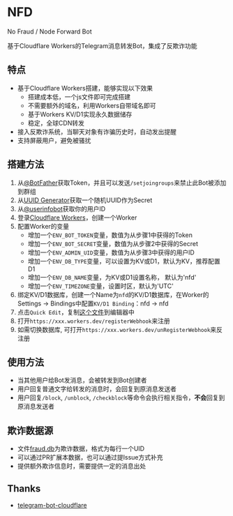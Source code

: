 # NFD
No Fraud / Node Forward Bot

基于Cloudflare Workers的Telegram消息转发Bot，集成了反欺诈功能

## 特点
- 基于Cloudflare Workers搭建，能够实现以下效果
    - 搭建成本低，一个js文件即可完成搭建
    - 不需要额外的域名，利用Workers自带域名即可
    - 基于Workers KV/D1实现永久数据储存
    - 稳定，全球CDN转发
- 接入反欺诈系统，当聊天对象有诈骗历史时，自动发出提醒
- 支持屏蔽用户，避免被骚扰

## 搭建方法
1. 从[@BotFather](https://t.me/BotFather)获取Token，并且可以发送`/setjoingroups`来禁止此Bot被添加到群组
2. 从[UUID Generator](https://www.uuidgenerator.net)获取一个随机UUID作为Secret
3. 从[@userinfobot](https://t.me/userinfobot)获取你的用户ID
4. 登录[Cloudflare Workers](https://workers.cloudflare.com)，创建一个Worker
5. 配置Worker的变量
    - 增加一个`ENV_BOT_TOKEN`变量，数值为从步骤1中获得的Token
    - 增加一个`ENV_BOT_SECRET`变量，数值为从步骤2中获得的Secret
    - 增加一个`ENV_ADMIN_UID`变量，数值为从步骤3中获得的用户ID
    - 增加一个`ENV_DB_TYPE`变量，可以设置为KV或D1，默认为KV，推荐配置D1
    - 增加一个`ENV_DB_NAME`变量，为KV或D1设置名称， 默认为'nfd'
    - 增加一个`ENV_TIMEZONE`变量，设置时区，默认为'UTC'
6. 绑定KV/D1数据库，创建一个Name为`nfd`的KV/D1数据库，在Worker的Settings -> Bindings中配置`KV/D1 Binding`：nfd -> nfd
7. 点击`Quick Edit`，复制[这个文件](./worker.js)到编辑器中
8. 打开`https://xxx.workers.dev/registerWebhook`来注册
9. 如需切换数据库, 可打开`https://xxx.workers.dev/unRegisterWebhook`来反注册

## 使用方法
- 当其他用户给Bot发消息，会被转发到Bot创建者
- 用户回复普通文字给转发的消息时，会回复到原消息发送者
- 用户回复`/block`, `/unblock`, `/checkblock`等命令会执行相关指令，**不会**回复到原消息发送者

## 欺诈数据源
- 文件[fraud.db](./fraud.db)为欺诈数据，格式为每行一个UID
- 可以通过PR扩展本数据，也可以通过提Issue方式补充
- 提供额外欺诈信息时，需要提供一定的消息出处

## Thanks
- [telegram-bot-cloudflare](https://github.com/cvzi/telegram-bot-cloudflare)
